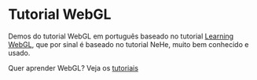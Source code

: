 Tutorial WebGL
==============

Demos do tutorial WebGL em português baseado no tutorial [Learning WebGL](http://www.learningwebgl.com), que por sinal é baseado no tutorial NeHe, muito bem conhecido e usado.

Quer aprender WebGL? Veja os [tutoriais](http://vision.ime.usp.br/~acmt/hakyll/research/mac0420-2014-1/2013-11-26-index.html#webgl)



